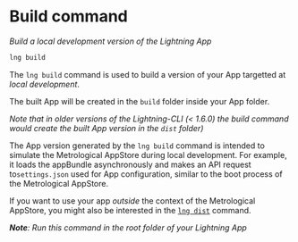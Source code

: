 # Build command

_Build a local development version of the Lightning App_

```bash
lng build
```

The `lng build` command is used to build a version of your App targetted at _local development_.

The built App will be created in the `build` folder inside your App folder.

_Note that in older versions of the Lightning-CLI (< 1.6.0) the build command would create the built App version in the `dist` folder)_

The App version generated by the `lng build` command is intended to simulate the Metrological AppStore during local development.
For example, it loads the appBundle asynchronously and makes an API request to`settings.json` used for App configuration, similar
to the boot process of the Metrological AppStore.

If you want to use your app _outside_ the context of the Metrological AppStore, you might also be interested in the [`lng dist`](commands/dist.md) command.

_**Note**: Run this command in the root folder of your Lightning App_
